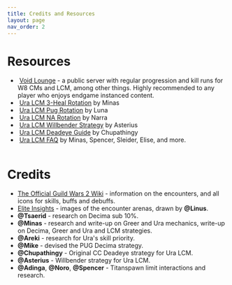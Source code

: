 ```yaml
---
title: Credits and Resources
layout: page
nav_order: 2
---
```


# Resources

- <img class='inline vl-icon'> [Void Lounge](https://discord.com/invite/voidlounge) - a public server with regular progression and kill runs for W8 CMs and LCM, among other things. Highly recommended to any player who enjoys endgame instanced content.
- <img class='inline sheets'> [Ura LCM 3-Heal Rotation](https://docs.google.com/spreadsheets/d/18a4OXN5U8gqNg8eI7LLdyj6YZwHlVMm8bcH1rhdfXps) by Minas
- <img class='inline sheets'> [Ura LCM Pug Rotation](https://docs.google.com/spreadsheets/d/1IGCWOLWRkC8AlaJvVupbUTj5jzGbdBhzeBF7cd9MFV0) by Luna
- <img class='inline sheets'> [Ura LCM NA Rotation](https://docs.google.com/spreadsheets/d/1slMSuj0KzgsFcr7aw0GdmeLDfnRK7tOdepiWoKbMSR4) by Narra
- <img class='inline sheets'> [Ura LCM Willbender Strategy](https://docs.google.com/spreadsheets/d/1gOhbFgtSnaW_8T1m12PgZe8lG7VH-P3IckXoPUPqNdA) by Asterius
- <img class='inline slides'> [Ura LCM Deadeye Guide](https://docs.google.com/presentation/d/19xXTt8iPkvoDVG_I_TEQOd_Xyw4R6ZdB90SOWWzzh4M) by Chupathingy
- <img class='inline docs'> [Ura LCM FAQ](https://docs.google.com/document/d/e/2PACX-1vTiV_esFGeLKwltjn5AC68p7TNm66DjCQbbaF5gOWx6cb_h4l7zfT0f8fwNesRXs6WtMHUsxmFQMsCy/pub) by Minas, Spencer, Sleider, Elise, and more.

<img class= divider>

# Credits

- [The Official Guild Wars 2 Wiki](https://wiki.guildwars2.com/wiki/Main_Page) - information on the encounters, and all icons for skills, buffs and debuffs.
- [Elite Insights](https://github.com/baaron4/GW2-Elite-Insights-Parser) - images of the encounter arenas, drawn by **@Linus**.
- **@Tsaerid** - research on Decima sub 10%.
- **@Minas** - research and write-up on Greer and Ura mechanics, write-up on Decima, Greer and Ura and LCM strategies.
- **@Areki** - research for Ura's skill priority.
- **@Mike** - devised the PUG Decima strategy.
- **@Chupathingy** - Original CC Deadeye strategy for Ura LCM.
- **@Asterius** - Willbender strategy for Ura LCM.
- **@Adinga**, **@Noro**, **@Spencer** - Titanspawn limit interactions and research.

<img class= divider>
